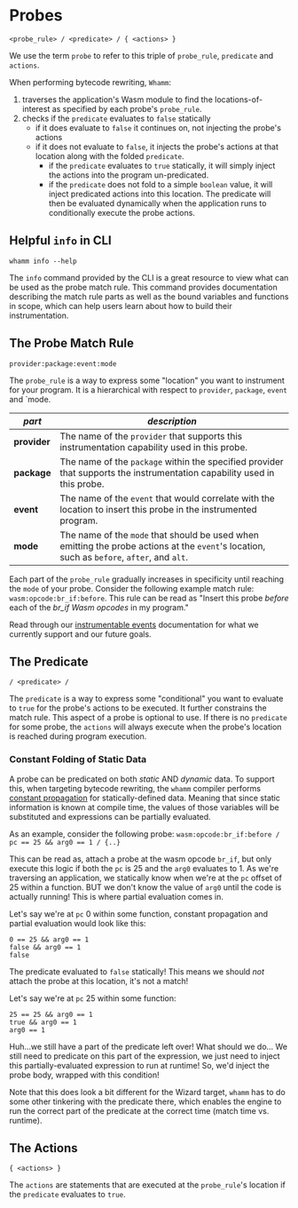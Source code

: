 # Probes #
`<probe_rule> / <predicate> / { <actions> }`

We use the term `probe` to refer to this triple of `probe_rule`, `predicate` and `actions`.

When performing bytecode rewriting, `Whamm`:
1. traverses the application's Wasm module to find the locations-of-interest as specified by each probe's `probe_rule`.
2. checks if the `predicate` evaluates to `false` statically
    - if it does evaluate to `false` it continues on, not injecting the probe's actions
    - if it does not evaluate to `false`, it injects the probe's actions at that location along with the folded `predicate`.
        - if the `predicate` evaluates to `true` statically, it will simply inject the actions into the program un-predicated.
        - if the `predicate` does not fold to a simple `boolean` value, it will inject predicated actions into this location.
          The predicate will then be evaluated dynamically when the application runs to conditionally execute the probe actions.

## Helpful `info` in CLI ##
`whamm info --help`

The `info` command provided by the CLI is a great resource to view what can be used as the probe match rule.
This command provides documentation describing the match rule parts as well as the bound variables and functions in scope, which can help users learn about how to build their instrumentation.

## The Probe Match Rule ##
`provider:package:event:mode`

The `probe_rule` is a way to express some "location" you want to instrument for your program.
It is a hierarchical with respect to `provider`, `package`, `event` and `mode.

| _part_       | _description_                                                                                                                               |
|--------------|---------------------------------------------------------------------------------------------------------------------------------------------|
| **provider** | The name of the `provider` that supports this instrumentation capability used in this probe.                                                |
| **package**  | The name of the `package` within the specified provider that supports the instrumentation capability used in this probe.                    |
| **event**    | The name of the `event` that would correlate with the location to insert this probe in the instrumented program.                            |
| **mode**     | The name of the `mode` that should be used when emitting the probe actions at the `event`'s location, such as `before`, `after`, and `alt`. |

Each part of the `probe_rule` gradually increases in specificity until reaching the `mode` of your probe.
Consider the following example match rule: `wasm:opcode:br_if:before`.
This rule can be read as "Insert this probe _before_ each of the _br_if_ _Wasm_ _opcodes_ in my program."

Read through our [instrumentable events](../events.md) documentation for what we currently support and our future goals.

## The Predicate ##
`/ <predicate> /`

The `predicate` is a way to express some "conditional" you want to evaluate to `true` for the probe's actions to be executed.
It further constrains the match rule.
This aspect of a probe is optional to use.
If there is no `predicate` for some probe, the `actions` will always execute when the probe's location is reached during program execution.

### Constant Folding of Static Data ###

A probe can be predicated on both _static_ AND _dynamic_ data.
To support this, when targeting bytecode rewriting, the `whamm` compiler performs [constant propagation](https://en.wikipedia.org/wiki/Constant_folding) for statically-defined data.
Meaning that since static information is known at compile time, the values of those variables will be substituted and expressions can be partially evaluated.

As an example, consider the following probe:
`wasm:opcode:br_if:before / pc == 25 && arg0 == 1 / {..}`

This can be read as, attach a probe at the wasm opcode `br_if`, but only execute this logic if both the `pc` is 25 and the `arg0` evaluates to 1.
As we're traversing an application, we statically know when we're at the `pc` offset of 25 within a function.
BUT we don't know the value of `arg0` until the code is actually running!
This is where partial evaluation comes in.

Let's say we're at `pc` 0 within some function, constant propagation and partial evaluation would look like this:
```
0 == 25 && arg0 == 1
false && arg0 == 1
false
```
The predicate evaluated to `false` statically! This means we should _not_ attach the probe at this location, it's not a match!

Let's say we're at `pc` 25 within some function:
```
25 == 25 && arg0 == 1
true && arg0 == 1
arg0 == 1
```
Huh...we still have a part of the predicate left over! What should we do...
We still need to predicate on this part of the expression, we just need to inject this partially-evaluated expression to run at runtime!
So, we'd inject the probe body, wrapped with this condition!

Note that this does look a bit different for the Wizard target, `whamm` has to do some other tinkering with the predicate there, which enables the engine to run the correct part of the predicate at the correct time (match time vs. runtime).

## The Actions ##
`{ <actions> }`

The `actions` are statements that are executed at the `probe_rule`'s location if the `predicate` evaluates to `true`.
